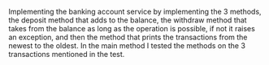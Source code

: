 Implementing the banking account service by implementing the 3 methods, the deposit method that adds to the balance, the withdraw method that takes from the balance as long as the operation is possible, if not it raises an exception, and then the method that prints the transactions from the newest to the oldest.
In the main method I tested the methods on the 3 transactions mentioned in the test.
